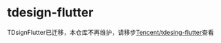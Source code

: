 # tdesign-flutter

TDsignFlutter已迁移，本仓库不再维护，请移步[Tencent/tdesing-flutter](https://github.com/Tencent/tdesing-flutter)查看
